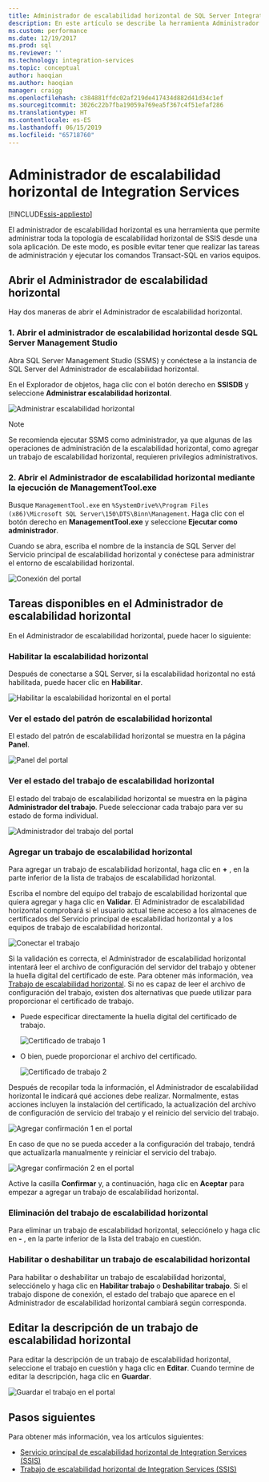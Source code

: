 ```yaml
---
title: Administrador de escalabilidad horizontal de SQL Server Integration Services | Microsoft Docs
description: En este artículo se describe la herramienta Administrador de escalado horizontal que se puede usar para administrar la escalabilidad horizontal de SSIS.
ms.custom: performance
ms.date: 12/19/2017
ms.prod: sql
ms.reviewer: ''
ms.technology: integration-services
ms.topic: conceptual
author: haoqian
ms.author: haoqian
manager: craigg
ms.openlocfilehash: c384881ffdc02af219de417434d882d41d34c1ef
ms.sourcegitcommit: 3026c22b7fba19059a769ea5f367c4f51efaf286
ms.translationtype: HT
ms.contentlocale: es-ES
ms.lasthandoff: 06/15/2019
ms.locfileid: "65718760"
---
```

# <a name="integration-services-scale-out-manager"></a>Administrador de escalabilidad horizontal de Integration Services

[!INCLUDE[ssis-appliesto](../../includes/ssis-appliesto-ssvrpluslinux-asdb-asdw-xxx.md)]



El administrador de escalabilidad horizontal es una herramienta que permite administrar toda la topología de escalabilidad horizontal de SSIS desde una sola aplicación. De este modo, es posible evitar tener que realizar las tareas de administración y ejecutar los comandos Transact-SQL en varios equipos.

## <a name="open-scale-out-manager"></a>Abrir el Administrador de escalabilidad horizontal

Hay dos maneras de abrir el Administrador de escalabilidad horizontal.

### <a name="1-open-scale-out-manager-from-sql-server-management-studio"></a>1. Abrir el administrador de escalabilidad horizontal desde SQL Server Management Studio
Abra SQL Server Management Studio (SSMS) y conéctese a la instancia de SQL Server del Administrador de escalabilidad horizontal.

En el Explorador de objetos, haga clic con el botón derecho en **SSISDB** y seleccione **Administrar escalabilidad horizontal**.

![Administrar escalabilidad horizontal](media/manage-scale-out.PNG)

> [!NOTE]
> Se recomienda ejecutar SSMS como administrador, ya que algunas de las operaciones de administración de la escalabilidad horizontal, como agregar un trabajo de escalabilidad horizontal, requieren privilegios administrativos.

### <a name="2-open-scale-out-manager-by-running-managementtoolexe"></a>2. Abrir el Administrador de escalabilidad horizontal mediante la ejecución de ManagementTool.exe

Busque `ManagementTool.exe` en `%SystemDrive%\Program Files (x86)\Microsoft SQL Server\150\DTS\Binn\Management`. Haga clic con el botón derecho en **ManagementTool.exe** y seleccione **Ejecutar como administrador**. 

Cuando se abra, escriba el nombre de la instancia de SQL Server del Servicio principal de escalabilidad horizontal y conéctese para administrar el entorno de escalabilidad horizontal.

![Conexión del portal](media/portal-connect-new.png)

## <a name="tasks-available-in-scale-out-manager"></a>Tareas disponibles en el Administrador de escalabilidad horizontal
En el Administrador de escalabilidad horizontal, puede hacer lo siguiente:

### <a name="enable-scale-out"></a>Habilitar la escalabilidad horizontal
Después de conectarse a SQL Server, si la escalabilidad horizontal no está habilitada, puede hacer clic en **Habilitar**.

![Habilitar la escalabilidad horizontal en el portal](media/portal-enable-scale-out-new.PNG) 

### <a name="view-scale-out-master-status"></a>Ver el estado del patrón de escalabilidad horizontal
El estado del patrón de escalabilidad horizontal se muestra en la página **Panel**.

![Panel del portal](media/portal-dashboard-new.PNG)

### <a name="view-scale-out-worker-status"></a>Ver el estado del trabajo de escalabilidad horizontal
El estado del trabajo de escalabilidad horizontal se muestra en la página **Administrador del trabajo**. Puede seleccionar cada trabajo para ver su estado de forma individual.

![Administrador del trabajo del portal](media/portal-worker-manager-new.PNG)

### <a name="add-a-scale-out-worker"></a>Agregar un trabajo de escalabilidad horizontal
Para agregar un trabajo de escalabilidad horizontal, haga clic en **+** , en la parte inferior de la lista de trabajos de escalabilidad horizontal. 

Escriba el nombre del equipo del trabajo de escalabilidad horizontal que quiera agregar y haga clic en **Validar**. El Administrador de escalabilidad horizontal comprobará si el usuario actual tiene acceso a los almacenes de certificados del Servicio principal de escalabilidad horizontal y a los equipos de trabajo de escalabilidad horizontal.

![Conectar el trabajo](media/connect-worker-new.PNG)

Si la validación es correcta, el Administrador de escalabilidad horizontal intentará leer el archivo de configuración del servidor del trabajo y obtener la huella digital del certificado de este. Para obtener más información, vea [Trabajo de escalabilidad horizontal](integration-services-ssis-scale-out-worker.md). Si no es capaz de leer el archivo de configuración del trabajo, existen dos alternativas que puede utilizar para proporcionar el certificado de trabajo. 

- Puede especificar directamente la huella digital del certificado de trabajo.

    ![Certificado de trabajo 1](media/portal-cert1-new.PNG)

- O bien, puede proporcionar el archivo del certificado.

    ![Certificado de trabajo 2](media/portal-cert2-new.PNG)

Después de recopilar toda la información, el Administrador de escalabilidad horizontal le indicará qué acciones debe realizar. Normalmente, estas acciones incluyen la instalación del certificado, la actualización del archivo de configuración de servicio del trabajo y el reinicio del servicio del trabajo.

![Agregar confirmación 1 en el portal](media/portal-add-confirm1-new.PNG)

En caso de que no se pueda acceder a la configuración del trabajo, tendrá que actualizarla manualmente y reiniciar el servicio del trabajo.

![Agregar confirmación 2 en el portal](media/portal-add-confirm2-new.PNG)

Active la casilla **Confirmar** y, a continuación, haga clic en **Aceptar** para empezar a agregar un trabajo de escalabilidad horizontal.

### <a name="delete-a-scale-out-worker"></a>Eliminación del trabajo de escalabilidad horizontal
Para eliminar un trabajo de escalabilidad horizontal, selecciónelo y haga clic en **-** , en la parte inferior de la lista del trabajo en cuestión.

### <a name="enable-or-disable-a-scale-out-worker"></a>Habilitar o deshabilitar un trabajo de escalabilidad horizontal
Para habilitar o deshabilitar un trabajo de escalabilidad horizontal, selecciónelo y haga clic en **Habilitar trabajo** o **Deshabilitar trabajo**. Si el trabajo dispone de conexión, el estado del trabajo que aparece en el Administrador de escalabilidad horizontal cambiará según corresponda.

## <a name="edit-a-scale-out-worker-description"></a>Editar la descripción de un trabajo de escalabilidad horizontal
Para editar la descripción de un trabajo de escalabilidad horizontal, seleccione el trabajo en cuestión y haga clic en **Editar**. Cuando termine de editar la descripción, haga clic en **Guardar**.

![Guardar el trabajo en el portal](media/portal-save-worker-new.PNG)

## <a name="next-steps"></a>Pasos siguientes
Para obtener más información, vea los artículos siguientes:
-   [Servicio principal de escalabilidad horizontal de Integration Services (SSIS)](integration-services-ssis-scale-out-master.md)
-   [Trabajo de escalabilidad horizontal de Integration Services (SSIS)](integration-services-ssis-scale-out-worker.md)
